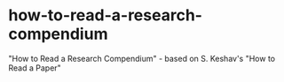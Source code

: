 # how-to-read-a-research-compendium
"How to Read a Research Compendium" - based on S. Keshav's "How to Read a Paper"
